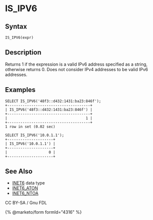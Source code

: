 # IS\_IPV6

## Syntax

```
IS_IPV6(expr)
```

## Description

Returns 1 if the expression is a valid IPv6 address specified as a string, otherwise returns 0. Does not consider IPv4 addresses to be valid IPv6 addresses.

## Examples

```
SELECT IS_IPV6('48f3::d432:1431:ba23:846f');
+--------------------------------------+
| IS_IPV6('48f3::d432:1431:ba23:846f') |
+--------------------------------------+
|                                    1 |
+--------------------------------------+
1 row in set (0.02 sec)

SELECT IS_IPV6('10.0.1.1');
+---------------------+
| IS_IPV6('10.0.1.1') |
+---------------------+
|                   0 |
+---------------------+
```

## See Also

* [INET6](../../../data-types/string-data-types/inet6.md) data type
* [INET6\_ATON](inet6_aton.md)
* [INET6\_NTOA](inet6_ntoa.md)

CC BY-SA / Gnu FDL

{% @marketo/form formId="4316" %}
